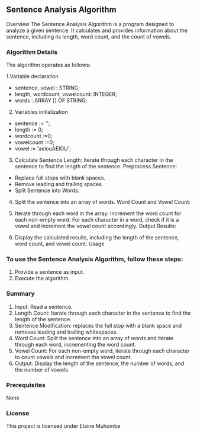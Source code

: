 ## Sentence Analysis Algorithm
Overview
The Sentence Analysis Algorithm is a program designed to analyze a given sentence. It calculates and provides information about the sentence, including its length, word count, and the count of vowels.

### Algorithm Details
The algorithm operates as follows:

1.Variable declaration
- sentence, vowel : STRING;
- length, wordcount, vowelcount: INTEGER;
- words : ARRAY [] OF STRING;

2. Variables initialization
- sentence := '';
- length := 0;
- wordcount :=0;
- vowelcount :=0;
- vowel := 'aeiouAEIOU';

3. Calculate Sentence Length:
Iterate through each character in the sentence to find the length of the sentence.
Preprocess Sentence:

- Replace full stops with blank spaces.
- Remove leading and trailing spaces.
- Split Sentence into Words:

4. Split the sentence into an array of words.
Word Count and Vowel Count:

5. Iterate through each word in the array.
Increment the word count for each non-empty word.
For each character in a word, check if it is a vowel and increment the vowel count accordingly.
Output Results:

6. Display the calculated results, including the length of the sentence, word count, and vowel count.
Usage

### To use the Sentence Analysis Algorithm, follow these steps:

1. Provide a sentence as input.
2. Execute the algorithm.

### Summary
1. Input: Read a sentence.
2. Length Count: Iterate through each character in the sentence to find the length of the sentence.
3. Sentence Modification: replaces the full stop with a blank space and removes leading and trailing whitespaces.
4. Word Count: Split the sentence into an array of words and iterate through each word, incrementing the word count.
5. Vowel Count: For each non-empty word, iterate through each character to count vowels and increment the vowel count.
6. Output: Display the length of the sentence, the number of words, and the number of vowels.

### Prerequisites
None

### License
This project is licensed under Elaine Muhombe
